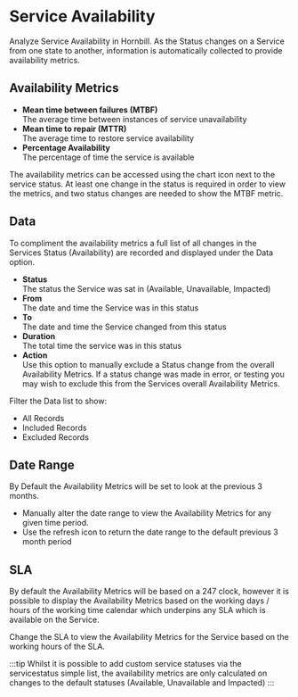 # Service Availability
Analyze Service Availability in Hornbill. As the Status changes on a Service from one state to another, information is automatically collected to provide availability metrics.

## Availability Metrics
* **Mean time between failures (MTBF)**<br>The average time between instances of service unavailability
* **Mean time to repair (MTTR)**<br>The average time to restore service availability
* **Percentage Availability**<br>The percentage of time the service is available

The availability metrics can be accessed using the chart icon next to the service status. At least one change in the status is required in order to view the metrics, and two status changes are needed to show the MTBF metric.

## Data
To compliment the availability metrics a full list of all changes in the Services Status (Availability) are recorded and displayed under the Data option.

* **Status**<br>The status the Service was sat in (Available, Unavailable, Impacted)
* **From**<br>The date and time the Service was in this status
* **To**<br>The date and time the Service changed from this status
* **Duration**<br>The total time the service was in this status
* **Action**<br>Use this option to manually exclude a Status change from the overall Availability Metrics. If a status change was made in error, or testing you may wish to exclude this from the Services overall Availability Metrics.

Filter the Data list to show:
* All Records
* Included Records
* Excluded Records

## Date Range
By Default the Availability Metrics will be set to look at the previous 3 months.
* Manually alter the date range to view the Availability Metrics for any given time period.
* Use the refresh icon to return the date range to the default previous 3 month period

## SLA
By default the Availability Metrics will be based on a 247 clock, however it is possible to display the Availability Metrics based on the working days / hours of the working time calendar which underpins any SLA which is available on the Service.

Change the SLA to view the Availability Metrics for the Service based on the working hours of the SLA.

:::tip
Whilst it is possible to add custom service statuses via the servicestatus simple list, the availability metrics are only calculated on changes to the default statuses (Available, Unavailable and Impacted)
:::
<!-- https://wiki.hornbill.com/index.php?title=Service_Availability-->